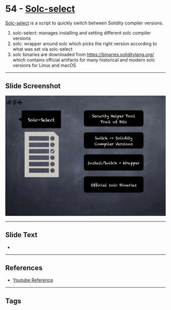 
# 54 - [Solc-select](./Solc-select.md)

[Solc-select](https://github.com/crytic/solc-select) is a script to quickly switch between Solidity compiler versions. 


1.  solc-select: manages installing and setting different solc compiler versions
2.  solc: wrapper around solc which picks the right version according to what was set via solc-select
3.  solc binaries are downloaded from https://binaries.soliditylang.org/ which contains official artifacts for many historical and modern solc versions for Linux and macOS


___
## Slide Screenshot
![054.png](../../images/6.Audit%20Techniques%20and%20Tools%20101/054.png)
___
## Slide Text
- 
___
## References
- [Youtube Reference](https://youtu.be/QmD2bJUe140?list=TLPQMTUxMTIwMjEENm-0giBStQ&t=691)
___
## Tags
